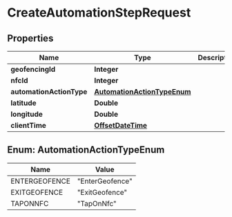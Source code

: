 

# CreateAutomationStepRequest

## Properties

Name | Type | Description | Notes
------------ | ------------- | ------------- | -------------
**geofencingId** | **Integer** |  |  [optional]
**nfcId** | **Integer** |  |  [optional]
**automationActionType** | [**AutomationActionTypeEnum**](#AutomationActionTypeEnum) |  |  [optional]
**latitude** | **Double** |  |  [optional]
**longitude** | **Double** |  |  [optional]
**clientTime** | [**OffsetDateTime**](OffsetDateTime.md) |  |  [optional]



## Enum: AutomationActionTypeEnum

Name | Value
---- | -----
ENTERGEOFENCE | &quot;EnterGeofence&quot;
EXITGEOFENCE | &quot;ExitGeofence&quot;
TAPONNFC | &quot;TapOnNfc&quot;



